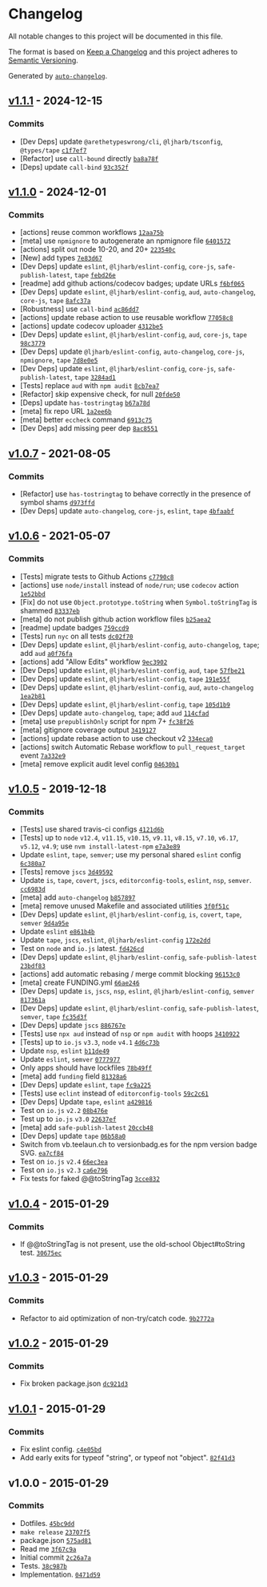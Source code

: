 # Changelog

All notable changes to this project will be documented in this file.

The format is based on [Keep a Changelog](https://keepachangelog.com/en/1.0.0/)
and this project adheres to [Semantic Versioning](https://semver.org/spec/v2.0.0.html).

Generated by [`auto-changelog`](https://github.com/CookPete/auto-changelog).

## [v1.1.1](https://github.com/inspect-js/is-string/compare/v1.1.0...v1.1.1) - 2024-12-15

### Commits

- [Dev Deps] update `@arethetypeswrong/cli`, `@ljharb/tsconfig`, `@types/tape` [`c1f7ef7`](https://github.com/inspect-js/is-string/commit/c1f7ef7948b012f769ee3a59952f34ba75a5f5c0)
- [Refactor] use `call-bound` directly [`ba8a78f`](https://github.com/inspect-js/is-string/commit/ba8a78fc1c1fe9b4223c9a8721579026d5ddbce1)
- [Deps] update `call-bind` [`93c352f`](https://github.com/inspect-js/is-string/commit/93c352fd578379c03cd068aea7590de60068a44e)

## [v1.1.0](https://github.com/inspect-js/is-string/compare/v1.0.7...v1.1.0) - 2024-12-01

### Commits

- [actions] reuse common workflows [`12aa75b`](https://github.com/inspect-js/is-string/commit/12aa75b96e2d3f5cd0da139073afba41e6250951)
- [meta] use `npmignore` to autogenerate an npmignore file [`6401572`](https://github.com/inspect-js/is-string/commit/64015720bd63e517d84752eb750bc78178bf707c)
- [actions] split out node 10-20, and 20+ [`223540c`](https://github.com/inspect-js/is-string/commit/223540c6fd5ec982b866bb1b8b3fac37ef5913de)
- [New] add types [`7e83d67`](https://github.com/inspect-js/is-string/commit/7e83d67ae35a65b4d59d59760c7af9e68aafb4a4)
- [Dev Deps] update `eslint`, `@ljharb/eslint-config`, `core-js`, `safe-publish-latest`, `tape` [`febd26e`](https://github.com/inspect-js/is-string/commit/febd26e9211519506d36cd236eca293c7773ae99)
- [readme] add github actions/codecov badges; update URLs [`f6bf065`](https://github.com/inspect-js/is-string/commit/f6bf0657c3b4882844af6b93ecc49872ca15f503)
- [Dev Deps] update `eslint`, `@ljharb/eslint-config`, `aud`, `auto-changelog`, `core-js`, `tape` [`8afc37a`](https://github.com/inspect-js/is-string/commit/8afc37ae53d7a1888a28e298eb986a9f534fb46e)
- [Robustness] use `call-bind` [`ac86dd7`](https://github.com/inspect-js/is-string/commit/ac86dd7fcf68b90772d1c9f8dd931e0442908f4a)
- [actions] update rebase action to use reusable workflow [`77058c8`](https://github.com/inspect-js/is-string/commit/77058c8c9e70dc77a5331dd654004e1f8500e985)
- [actions] update codecov uploader [`4312be5`](https://github.com/inspect-js/is-string/commit/4312be511df011bb3f3bcc9a46e57755c18465ea)
- [Dev Deps] update `eslint`, `@ljharb/eslint-config`, `aud`, `core-js`, `tape` [`98c3779`](https://github.com/inspect-js/is-string/commit/98c3779e29220c495b216b6d7cb0813dbe146b59)
- [Dev Deps] update `@ljharb/eslint-config`, `auto-changelog`, `core-js`, `npmignore`, `tape` [`7d8e0e5`](https://github.com/inspect-js/is-string/commit/7d8e0e5e8a9631ffef4def01c7fe4029147cbf89)
- [Dev Deps] update `eslint`, `@ljharb/eslint-config`, `core-js`, `safe-publish-latest`, `tape` [`3284ad1`](https://github.com/inspect-js/is-string/commit/3284ad1a9aeff3eed23d177501c0920e9c5841e3)
- [Tests] replace `aud` with `npm audit` [`8cb7ea7`](https://github.com/inspect-js/is-string/commit/8cb7ea7a493d51435bb093a55acbd32a206e7c1a)
- [Refactor] skip expensive check, for null [`20fde50`](https://github.com/inspect-js/is-string/commit/20fde5092adddc024562f391a96db0b61478a56d)
- [Deps] update `has-tostringtag` [`b67a78d`](https://github.com/inspect-js/is-string/commit/b67a78d4b64d6337d0b6f07ae0af6b04dec327d4)
- [meta] fix repo URL [`1a2ee6b`](https://github.com/inspect-js/is-string/commit/1a2ee6b4556ebd56bdc1288cf34b942ee3b60458)
- [meta] better `eccheck` command [`6913c75`](https://github.com/inspect-js/is-string/commit/6913c75f6e7469e421880a1593c440783aa50ac6)
- [Dev Deps] add missing peer dep [`8ac8551`](https://github.com/inspect-js/is-string/commit/8ac8551d76bf8b68a94ad3504fcbf8f99d16e756)

## [v1.0.7](https://github.com/inspect-js/is-string/compare/v1.0.6...v1.0.7) - 2021-08-05

### Commits

- [Refactor] use `has-tostringtag` to behave correctly in the presence of symbol shams [`d973ffd`](https://github.com/inspect-js/is-string/commit/d973ffd2268e10c0e2cd4f0c57ecf8ce0a8d8578)
- [Dev Deps] update `auto-changelog`, `core-js`, `eslint`, `tape` [`4bfaabf`](https://github.com/inspect-js/is-string/commit/4bfaabf877e874ca21d2c44be26f13add8ee2761)

## [v1.0.6](https://github.com/inspect-js/is-string/compare/v1.0.5...v1.0.6) - 2021-05-07

### Commits

- [Tests] migrate tests to Github Actions [`c7790c8`](https://github.com/inspect-js/is-string/commit/c7790c89e5077251fe7ca32ac29eeee02f1b2751)
- [actions] use `node/install` instead of `node/run`; use `codecov` action [`1e52bbd`](https://github.com/inspect-js/is-string/commit/1e52bbd19b1608f6932c0335d9981824584c3186)
- [Fix] do not use `Object.prototype.toString` when `Symbol.toStringTag` is shammed [`83337eb`](https://github.com/inspect-js/is-string/commit/83337ebf55308b7bb9c1befae420760e0f8d8016)
- [meta] do not publish github action workflow files [`b25aea2`](https://github.com/inspect-js/is-string/commit/b25aea2e8a53ed9e9090cf96481590cdc00a0957)
- [readme] update badges [`759ccd9`](https://github.com/inspect-js/is-string/commit/759ccd94de4a2000231a179f91af6b5c12c11e00)
- [Tests] run `nyc` on all tests [`dc02f70`](https://github.com/inspect-js/is-string/commit/dc02f7080c355f0d24368c1622db09f7cc30cdbd)
- [Dev Deps] update `eslint`, `@ljharb/eslint-config`, `auto-changelog`, `tape`; add `aud` [`a0f76fa`](https://github.com/inspect-js/is-string/commit/a0f76fa1990bb580948f9e2daa89bdcda3fae7f0)
- [actions] add "Allow Edits" workflow [`9ec3902`](https://github.com/inspect-js/is-string/commit/9ec390295b4faef7744d2b579c1050be66168cb7)
- [Dev Deps] update `eslint`, `@ljharb/eslint-config`, `aud`, `tape` [`57fbe21`](https://github.com/inspect-js/is-string/commit/57fbe215da83a3b601855a9c6543ad1a96de5702)
- [Dev Deps] update `eslint`, `@ljharb/eslint-config`, `tape` [`191e55f`](https://github.com/inspect-js/is-string/commit/191e55ff1fa782654ffcce2df922e23345b56690)
- [Dev Deps] update `eslint`, `@ljharb/eslint-config`, `aud`, `auto-changelog` [`1ea2b81`](https://github.com/inspect-js/is-string/commit/1ea2b81e866775a7890e75c44c742204124aa354)
- [Dev Deps] update `eslint`, `@ljharb/eslint-config`, `tape` [`105d1b9`](https://github.com/inspect-js/is-string/commit/105d1b9851e366ef23c2a27d4064e0d36da25939)
- [Dev Deps] update `auto-changelog`, `tape`; add `aud` [`114cfad`](https://github.com/inspect-js/is-string/commit/114cfad854d8860421f847cd99a3bdb8ef1353dc)
- [meta] use `prepublishOnly` script for npm 7+ [`fc38f26`](https://github.com/inspect-js/is-string/commit/fc38f26adb486f50880c5771d145ab2bffb6247a)
- [meta] gitignore coverage output [`3419127`](https://github.com/inspect-js/is-string/commit/34191278f1fa09ba4da801a6fd7a32e31050e759)
- [actions] update rebase action to use checkout v2 [`334eca0`](https://github.com/inspect-js/is-string/commit/334eca02d40f4cf7dc15a8e7d5ff06852028abb5)
- [actions] switch Automatic Rebase workflow to `pull_request_target` event [`7a332e9`](https://github.com/inspect-js/is-string/commit/7a332e963f1ab717fafa671e0fa8a1b20c53d861)
- [meta] remove explicit audit level config [`04630b1`](https://github.com/inspect-js/is-string/commit/04630b1b535084322ddeae8efb79a8810d7cf325)

## [v1.0.5](https://github.com/inspect-js/is-string/compare/v1.0.4...v1.0.5) - 2019-12-18

### Commits

- [Tests] use shared travis-ci configs [`4121d6b`](https://github.com/inspect-js/is-string/commit/4121d6b168ae1d54a81791ee6877f9813cab6253)
- [Tests] up to `node` `v12.4`, `v11.15`, `v10.15`, `v9.11`, `v8.15`, `v7.10`, `v6.17`, `v5.12`, `v4.9`; use `nvm install-latest-npm` [`e7a3e89`](https://github.com/inspect-js/is-string/commit/e7a3e89ccb9638d73f45dbcb2a42e509bd3153c4)
- Update `eslint`, `tape`, `semver`; use my personal shared `eslint` config [`6c380a7`](https://github.com/inspect-js/is-string/commit/6c380a70011714370e754fa0df95f56cdcaa3e60)
- [Tests] remove `jscs` [`3d49592`](https://github.com/inspect-js/is-string/commit/3d49592b9880fcb1a23b67286445281131a553e3)
- Update `is`, `tape`, `covert`, `jscs`, `editorconfig-tools`, `eslint`, `nsp`, `semver`. [`cc6983d`](https://github.com/inspect-js/is-string/commit/cc6983d06bc98f4ae9b7c9439d5d73c7318d8acd)
- [meta] add `auto-changelog` [`b857897`](https://github.com/inspect-js/is-string/commit/b85789723ce3a7064536598e0fcdd495257c6134)
- [meta] remove unused Makefile and associated utilities [`3f0f51c`](https://github.com/inspect-js/is-string/commit/3f0f51cbae1f97dbe1466eee88d105b3df0d2f0a)
- [Dev Deps] update `eslint`, `@ljharb/eslint-config`, `is`, `covert`, `tape`, `semver` [`9d4a95e`](https://github.com/inspect-js/is-string/commit/9d4a95e4473fe8195501878525b5af5948aa45c9)
- Update `eslint` [`e861b4b`](https://github.com/inspect-js/is-string/commit/e861b4bc71f5390670aebdff91119a1f8aeeb88a)
- Update `tape`, `jscs`, `eslint`, `@ljharb/eslint-config` [`172e2dd`](https://github.com/inspect-js/is-string/commit/172e2dd1a0b9eb042bcb9a80ff5e774a90ff0695)
- Test on `node` and `io.js` latest. [`fd426cd`](https://github.com/inspect-js/is-string/commit/fd426cd18b22b0d0e1731598125393dcfe0c5704)
- [Dev Deps] update `eslint`, `@ljharb/eslint-config`, `safe-publish-latest` [`23bdf83`](https://github.com/inspect-js/is-string/commit/23bdf83cf42138eba09f45bd0b040b069f9839d4)
- [actions] add automatic rebasing / merge commit blocking [`96153c0`](https://github.com/inspect-js/is-string/commit/96153c0d687a7fda2261f4c02add5d0b41e8aed7)
- [meta] create FUNDING.yml [`66ae246`](https://github.com/inspect-js/is-string/commit/66ae246d6cdaa4ccbc21f7c144b672139b8ccef6)
- [Dev Deps] update `is`, `jscs`, `nsp`, `eslint`, `@ljharb/eslint-config`, `semver` [`817361a`](https://github.com/inspect-js/is-string/commit/817361a9673cd1ec9854b52578a980159f7d8701)
- [Dev Deps] update `eslint`, `@ljharb/eslint-config`, `safe-publish-latest`, `semver`, `tape` [`fc35d3f`](https://github.com/inspect-js/is-string/commit/fc35d3feb40921bb22e1639903cb7f2fab77814b)
- [Dev Deps] update `jscs` [`886767e`](https://github.com/inspect-js/is-string/commit/886767e04e5ad59ac0bc926a87233cc8546c8b4f)
- [Tests] use `npx aud` instead of `nsp` or `npm audit` with hoops [`3410922`](https://github.com/inspect-js/is-string/commit/341092203c11a3b92eee55a7ecb7b8265e8fcecd)
- [Tests] up to `io.js` `v3.3`, `node` `v4.1` [`4d6c73b`](https://github.com/inspect-js/is-string/commit/4d6c73b507bcd39050ef71e554069f72fc5b222a)
- Update `nsp`, `eslint` [`b11de49`](https://github.com/inspect-js/is-string/commit/b11de4910beee1ffe1e67fbe25ec6707ca796b27)
- Update `eslint`, `semver` [`0777977`](https://github.com/inspect-js/is-string/commit/0777977757a85a1db75831d03a14b4b1fde05d7e)
- Only apps should have lockfiles [`78b49ff`](https://github.com/inspect-js/is-string/commit/78b49ffd04d4cd8c57d9e7b485421fbf3641b41b)
- [meta] add `funding` field [`81328a6`](https://github.com/inspect-js/is-string/commit/81328a6ef3eee989164127e4c0c82f1da73d3567)
- [Dev Deps] update `eslint`, `tape` [`fc9a225`](https://github.com/inspect-js/is-string/commit/fc9a225b27935f7c9c2704281d7fddd3614d3cb8)
- [Tests] use `eclint` instead of `editorconfig-tools` [`59c2c61`](https://github.com/inspect-js/is-string/commit/59c2c610dbd8e8ca1e4aa3fa9c9f93205cab9b07)
- [Dev Deps] Update `tape`, `eslint` [`a429816`](https://github.com/inspect-js/is-string/commit/a429816688e23c81948b4ae72324c26c27849b7c)
- Test on `io.js` `v2.2` [`08b476e`](https://github.com/inspect-js/is-string/commit/08b476ed0734a70e3091c04ddd2f173a2df21eb2)
- Test up to `io.js` `v3.0` [`22637ef`](https://github.com/inspect-js/is-string/commit/22637ef9e0030533df85cf1992fc099a88b1924c)
- [meta] add `safe-publish-latest` [`20ccb48`](https://github.com/inspect-js/is-string/commit/20ccb48fd85f0245eb893507d00003090da020d0)
- [Dev Deps] update `tape` [`06b58a0`](https://github.com/inspect-js/is-string/commit/06b58a048c2a820e5611ad2bd9ddfbe893295a57)
- Switch from vb.teelaun.ch to versionbadg.es for the npm version badge SVG. [`ea7cf84`](https://github.com/inspect-js/is-string/commit/ea7cf849b952c924d1687a302098251a7b827c80)
- Test on `io.js` `v2.4` [`66ec3ea`](https://github.com/inspect-js/is-string/commit/66ec3ea390b364583a792799b53857fd186ccc88)
- Test on `io.js` `v2.3` [`ca6e796`](https://github.com/inspect-js/is-string/commit/ca6e796f16ec433b88962162fde8012f28e18f1e)
- Fix tests for faked @@toStringTag [`3cce832`](https://github.com/inspect-js/is-string/commit/3cce8329133dfd233987359df151018b3b136be1)

## [v1.0.4](https://github.com/inspect-js/is-string/compare/v1.0.3...v1.0.4) - 2015-01-29

### Commits

- If @@toStringTag is not present, use the old-school Object#toString test. [`30675ec`](https://github.com/inspect-js/is-string/commit/30675ecb5c5cc43873918661a414a1d0f8b77325)

## [v1.0.3](https://github.com/inspect-js/is-string/compare/v1.0.2...v1.0.3) - 2015-01-29

### Commits

- Refactor to aid optimization of non-try/catch code. [`9b2772a`](https://github.com/inspect-js/is-string/commit/9b2772abe09ba8cbaa631322cc226ee906d2db22)

## [v1.0.2](https://github.com/inspect-js/is-string/compare/v1.0.1...v1.0.2) - 2015-01-29

### Commits

- Fix broken package.json [`dc921d3`](https://github.com/inspect-js/is-string/commit/dc921d332b64e4041162f04e4712b0dc687863a5)

## [v1.0.1](https://github.com/inspect-js/is-string/compare/v1.0.0...v1.0.1) - 2015-01-29

### Commits

- Fix eslint config. [`c4e05bd`](https://github.com/inspect-js/is-string/commit/c4e05bd171da6002d432e451fd48912db8b048e0)
- Add early exits for typeof "string", or typeof not "object". [`82f41d3`](https://github.com/inspect-js/is-string/commit/82f41d36a599bc6a06152792c84c7683e412c513)

## v1.0.0 - 2015-01-29

### Commits

- Dotfiles. [`45bc9dd`](https://github.com/inspect-js/is-string/commit/45bc9dd60201722344986a6c7536be9ea9ccefbf)
- `make release` [`23707f5`](https://github.com/inspect-js/is-string/commit/23707f5ecfdf00afb0e57c06ac07f7f49cdeb606)
- package.json [`575ad81`](https://github.com/inspect-js/is-string/commit/575ad811c61b156cfbcc60ff61947183c6ebe6a2)
- Read me [`3f67c9a`](https://github.com/inspect-js/is-string/commit/3f67c9a0725f811845d38646a19322895cd03981)
- Initial commit [`2c26a7a`](https://github.com/inspect-js/is-string/commit/2c26a7a2e41dec77be2c59d5847f29a6ab7c0b29)
- Tests. [`38c987b`](https://github.com/inspect-js/is-string/commit/38c987b8513b0ac03b0897e0fce7de8135d4ee0f)
- Implementation. [`0471d59`](https://github.com/inspect-js/is-string/commit/0471d59078d7f3f77619913ec21c57c0af27114c)
